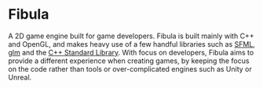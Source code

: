 # Fibula

A 2D game engine built for game developers. Fibula is built mainly with C++ and OpenGL,
 and makes heavy use of a few handful libraries such as [SFML](https://github.com/SFML/SFML), [glm](http://glm.g-truc.net/0.9.7/index.html)
 and the [C++ Standard Library](https://en.wikipedia.org/wiki/C%2B%2B_Standard_Library). With focus on developers,
 Fibula aims to provide a different experience when creating games, by keeping the focus on the code rather than
 tools or over-complicated engines such as Unity or Unreal.
